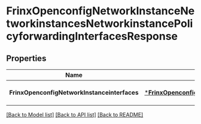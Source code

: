 # FrinxOpenconfigNetworkInstanceNetworkinstancesNetworkinstancePolicyforwardingInterfacesResponse

## Properties
Name | Type | Description | Notes
------------ | ------------- | ------------- | -------------
**FrinxOpenconfigNetworkInstanceinterfaces** | [***FrinxOpenconfigNetworkInstanceNetworkinstancesNetworkinstancePolicyforwardingInterfaces**](frinx.openconfig.network.instance.networkinstances.networkinstance.policyforwarding.Interfaces.md) |  | [optional] [default to null]

[[Back to Model list]](../README.md#documentation-for-models) [[Back to API list]](../README.md#documentation-for-api-endpoints) [[Back to README]](../README.md)



